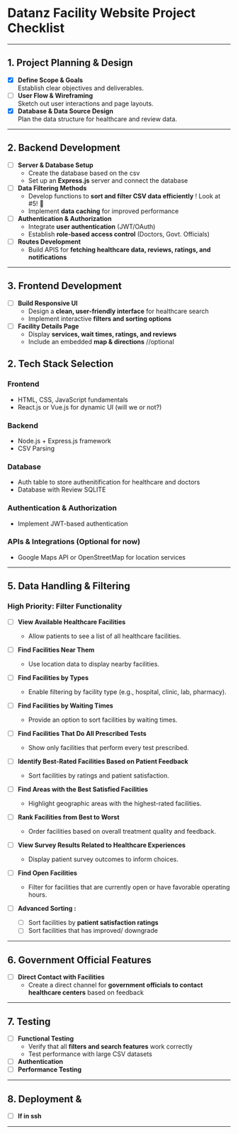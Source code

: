 
# Datanz Facility Website Project Checklist

---

## 1. Project Planning & Design 
- [x] **Define Scope & Goals**  
  Establish clear objectives and deliverables.
- [ ] **User Flow & Wireframing**  
  Sketch out user interactions and page layouts.
- [x] **Database & Data Source Design**  
  Plan the data structure for healthcare and review data.

---

## 2. Backend Development
- [ ] **Server & Database Setup**
   - Create the database based on the csv
  - Set up an **Express.js** server and connect the database
- [ ] **Data Filtering Methods**
  - Develop functions to **sort and filter CSV data efficiently** ! Look at #5! 👀
  - Implement **data caching** for improved performance
- [ ] **Authentication & Authorization**
  - Integrate **user authentication** (JWT/OAuth)
  - Establish **role-based access control** (Doctors, Govt. Officials)
- [ ] **Routes Development**
  - Build APIS for **fetching healthcare data, reviews, ratings, and notifications**

---

## 3. Frontend Development
- [ ] **Build Responsive UI**
  - Design a **clean, user-friendly interface** for healthcare search
  - Implement interactive **filters and sorting options**
- [ ] **Facility Details Page**
  - Display **services, wait times, ratings, and reviews**
  - Include an embedded **map & directions** //optional



## 2. Tech Stack Selection
### **Frontend**
- HTML, CSS, JavaScript fundamentals  
- React.js or Vue.js for dynamic UI (will we or not?)

### **Backend**
- Node.js + Express.js framework   
- CSV Parsing 


### **Database**
- Auth table to store authenitification for healthcare and doctors
- Database with Review SQLITE

### **Authentication & Authorization**
- Implement JWT-based authentication

### **APIs & Integrations (Optional for now)**
- Google Maps API or OpenStreetMap for location services

---

## 5. Data Handling & Filtering

### **High Priority: Filter Functionality**
- [ ] **View Available Healthcare Facilities**  
  - Allow patients to see a list of all healthcare facilities.

- [ ] **Find Facilities Near Them**  
  - Use location data to display nearby facilities.

- [ ] **Find Facilities by Types**  
  - Enable filtering by facility type (e.g., hospital, clinic, lab, pharmacy).

- [ ] **Find Facilities by Waiting Times**  
  - Provide an option to sort facilities by waiting times.

- [ ] **Find Facilities That Do All Prescribed Tests**  
  - Show only facilities that perform every test prescribed.

- [ ] **Identify Best-Rated Facilities Based on Patient Feedback**  
  - Sort facilities by ratings and patient satisfaction.

- [ ] **Find Areas with the Best Satisfied Facilities**  
  - Highlight geographic areas with the highest-rated facilities.

- [ ] **Rank Facilities from Best to Worst**  
  - Order facilities based on overall treatment quality and feedback.

- [ ] **View Survey Results Related to Healthcare Experiences**  
  - Display patient survey outcomes to inform choices.

- [ ] **Find Open Facilities**  
  - Filter for facilities that are currently open or have favorable operating hours.


- [ ] **Advanced Sorting :**
  - [ ] Sort facilities by **patient satisfaction ratings**
  - [ ] Sort facilities that has improved/ downgrade
  
---

## 6. Government Official Features
- [ ] **Direct Contact with Facilities**
  - Create a direct channel for **government officials to contact healthcare centers** based on feedback

---


## 7. Testing 
- [ ] **Functional Testing**
  - Verify that all **filters and search features** work correctly
  - Test performance with large CSV datasets
- [ ] **Authentication**
- [ ] **Performance Testing**

---

## 8. Deployment & 
- [ ] **If in ssh**

---




